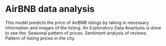 # AirBNB data analysis
This model predicts the price of AirBNB istings by taking in necessary information and images of the listing.
An Exploratory Data Ananlysis is done to see the:
    Seasonal pattern of prices.
    Sentiment analysis of reviews.
    Pattern of listing prices in the city.
